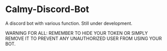 # Calmy-Discord-Bot
A discord bot with various function. Still under development.

WARNING FOR ALL: REMEMBER TO HIDE YOUR TOKEN OR SIMPLY REMOVE IT TO PREVENT ANY UNAUTHORIZED USER FROM USING YOUR BOT.
